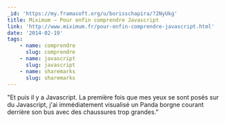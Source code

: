 ```yaml
---
_id: 'https://my.framasoft.org/u/borisschapira/?2NyUkg'
title: Miximum – Pour enfin comprendre Javascript
link: 'http://www.miximum.fr/pour-enfin-comprendre-javascript.html'
date: '2014-02-19'
tags:
    - name: comprendre
      slug: comprendre
    - name: javascript
      slug: javascript
    - name: sharemarks
      slug: sharemarks
---
```


<div class="markdown"><p>&quot;Et puis il y a Javascript. La première fois que mes yeux se sont posés sur du Javascript, j'ai immédiatement visualisé un Panda borgne courant derrière son bus avec des chaussures trop grandes.&quot;
</p></div>
